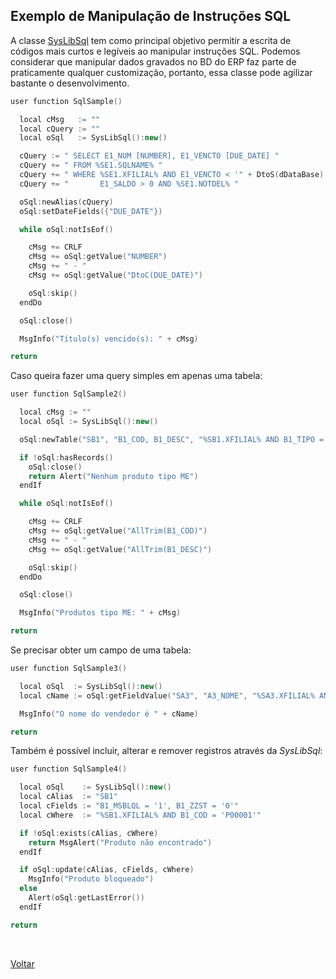 ## Exemplo de Manipulação de Instruções SQL

A classe [SysLibSql](#) tem como principal objetivo permitir a escrita de códigos mais curtos e legíveis ao
manipular instruções SQL. Podemos considerar que manipular dados gravados no BD do ERP faz parte de
praticamente qualquer customização, portanto, essa classe pode agilizar bastante o desenvolvimento.

```cpp
user function SqlSample()

  local cMsg   := ""
  local cQuery := ""
  local oSql   := SysLibSql():new()

  cQuery := " SELECT E1_NUM [NUMBER], E1_VENCTO [DUE_DATE] "
  cQuery += " FROM %SE1.SQLNAME% "
  cQuery += " WHERE %SE1.XFILIAL% AND E1_VENCTO < '" + DtoS(dDataBase) + "' AND "
  cQuery += "       E1_SALDO > 0 AND %SE1.NOTDEL% "

  oSql:newAlias(cQuery)
  oSql:setDateFields({"DUE_DATE"})

  while oSql:notIsEof()

    cMsg += CRLF
    cMsg += oSql:getValue("NUMBER")
    cMsg += " - "
    cMsg += oSql:getValue("DtoC(DUE_DATE)")

    oSql:skip()
  endDo

  oSql:close()

  MsgInfo("Título(s) vencido(s): " + cMsg)

return
```

Caso queira fazer uma query simples em apenas uma tabela:

```cpp
user function SqlSample2()

  local cMsg := ""
  local oSql := SysLibSql():new()

  oSql:newTable("SB1", "B1_COD, B1_DESC", "%SB1.XFILIAL% AND B1_TIPO = 'ME'")

  if !oSql:hasRecords()
    oSql:close()
    return Alert("Nenhum produto tipo ME")
  endIf

  while oSql:notIsEof()

    cMsg += CRLF
    cMsg += oSql:getValue("AllTrim(B1_COD)")
    cMsg += " - "
    cMsg += oSql:getValue("AllTrim(B1_DESC)")

    oSql:skip()
  endDo

  oSql:close()

  MsgInfo("Produtos tipo ME: " + cMsg)

return
```

Se precisar obter um campo de uma tabela:

```cpp
user function SqlSample3()

  local oSql  := SysLibSql():new()
  local cName := oSql:getFieldValue("SA3", "A3_NOME", "%SA3.XFILIAL% AND A3_COD = 'V00001'")

  MsgInfo("O nome do vendedor é " + cName)

return
```

Também é possível incluir, alterar e remover registros através da _SysLibSql_:

```cpp
user function SqlSample4()

  local oSql    := SysLibSql():new()
  local cAlias  := "SB1"
  local cFields := "B1_MSBLQL = '1', B1_ZZST = '0'"
  local cWhere  := "%SB1.XFILIAL% AND B1_COD = 'P00001'"

  if !oSql:exists(cAlias, cWhere)
    return MsgAlert("Produto não encontrado")
  endIf

  if oSql:update(cAlias, cFields, cWhere)
    MsgInfo("Produto bloqueado")
  else
    Alert(oSql:getLastError())
  endIf

return
```

<br/>

[Voltar](../index)
